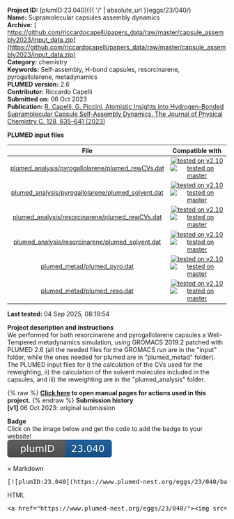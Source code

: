 **Project ID:** [plumID:23.040]({{ '/' | absolute_url }}eggs/23/040/)  
**Name:**  Supramolecular capsules assembly dynamics  
**Archive:** [ https://github.com/riccardocapelli/papers_data/raw/master/capsule_assembly2023/input_data.zip](https://github.com/riccardocapelli/papers_data/raw/master/capsule_assembly2023/input_data.zip)  
**Category:**  chemistry  
**Keywords:**  Self-assembly, H-bond capsules, resorcinarene, pyrogallolarene, metadynamics  
**PLUMED version:**  2.6  
**Contributor:**  Riccardo Capelli  
**Submitted on:** 06 Oct 2023  
**Publication:** [R. Capelli, G. Piccini, Atomistic Insights into Hydrogen-Bonded Supramolecular Capsule Self-Assembly Dynamics. The Journal of Physical Chemistry C. 128, 635–641 (2023)](http://dx.doi.org/10.1021/acs.jpcc.3c07148)  
  
**PLUMED input files**  
  
| File     | Compatible with |  
|:--------:|:--------:|  
| [plumed_analysis/pyrogallolarene/plumed_rewCVs.dat](./data/plumed_analysis/pyrogallolarene/plumed_rewCVs.dat.md) |  [![tested on v2.10](https://img.shields.io/badge/v2.10-passing-green.svg)](data/plumed_analysis/pyrogallolarene/plumed_rewCVs.dat.plumed.stderr) [![tested on master](https://img.shields.io/badge/master-passing-green.svg)](data/plumed_analysis/pyrogallolarene/plumed_rewCVs.dat.plumed_master.stderr) |  
| [plumed_analysis/pyrogallolarene/plumed_solvent.dat](./data/plumed_analysis/pyrogallolarene/plumed_solvent.dat.md) |  [![tested on v2.10](https://img.shields.io/badge/v2.10-passing-green.svg)](data/plumed_analysis/pyrogallolarene/plumed_solvent.dat.plumed.stderr) [![tested on master](https://img.shields.io/badge/master-passing-green.svg)](data/plumed_analysis/pyrogallolarene/plumed_solvent.dat.plumed_master.stderr) |  
| [plumed_analysis/resorcinarene/plumed_rewCVs.dat](./data/plumed_analysis/resorcinarene/plumed_rewCVs.dat.md) |  [![tested on v2.10](https://img.shields.io/badge/v2.10-passing-green.svg)](data/plumed_analysis/resorcinarene/plumed_rewCVs.dat.plumed.stderr) [![tested on master](https://img.shields.io/badge/master-passing-green.svg)](data/plumed_analysis/resorcinarene/plumed_rewCVs.dat.plumed_master.stderr) |  
| [plumed_analysis/resorcinarene/plumed_solvent.dat](./data/plumed_analysis/resorcinarene/plumed_solvent.dat.md) |  [![tested on v2.10](https://img.shields.io/badge/v2.10-passing-green.svg)](data/plumed_analysis/resorcinarene/plumed_solvent.dat.plumed.stderr) [![tested on master](https://img.shields.io/badge/master-passing-green.svg)](data/plumed_analysis/resorcinarene/plumed_solvent.dat.plumed_master.stderr) |  
| [plumed_metad/plumed_pyro.dat](./data/plumed_metad/plumed_pyro.dat.md) |  [![tested on v2.10](https://img.shields.io/badge/v2.10-passing-green.svg)](data/plumed_metad/plumed_pyro.dat.plumed.stderr) [![tested on master](https://img.shields.io/badge/master-passing-green.svg)](data/plumed_metad/plumed_pyro.dat.plumed_master.stderr) |  
| [plumed_metad/plumed_reso.dat](./data/plumed_metad/plumed_reso.dat.md) |  [![tested on v2.10](https://img.shields.io/badge/v2.10-passing-green.svg)](data/plumed_metad/plumed_reso.dat.plumed.stderr) [![tested on master](https://img.shields.io/badge/master-passing-green.svg)](data/plumed_metad/plumed_reso.dat.plumed_master.stderr) |  
  
**Last tested:**  04 Sep 2025, 08:19:54
  
**Project description and instructions**  
We performed for both resorcinarene and pyrogallolarene capsules a Well-Tempered metadynamics simulation, using GROMACS 2019.2 patched with PLUMED 2.6 (all the needed files for the GROMACS run are in the "input" folder, while the ones needed for plumed are in "plumed_metad" folder). The PLUMED input files for i) the calculation of the CVs used for the reweighting, ii) the calculation of the solvent molecules included in the capsules, and iii) the reweighting are in the "plumed_analysis" folder.
  
{% raw %}
<b><a href="https://www.plumed.org/doc-master/user-doc/html/actionlist/?actions=COM,CENTER,GROUP,WHOLEMOLECULES,DISTANCE,FLUSH,METAD,UNITS,DISTANCES,PRINT,POSITION,CUSTOM" target="_blank">Click here</a> to open manual pages for actions used in this project.</b>
{% endraw %}
**Submission history**  
**[v1]** 06 Oct 2023: original submission  
  
**Badge**  
Click on the image below and get the code to add the badge to your website!  
<img src="./badge.svg" alt="plumeDnest:23.040" id="myBtn" class="badge">
<div id="myModal" class="modal">
  <div class="modal-content">
    <span class="close">&times;</span>
    Markdown<pre>[![plumID:23.040](https://www.plumed-nest.org/eggs/23/040/badge.svg)](https://www.plumed-nest.org/eggs/23/040/)</pre>
    HTML<pre>&lt;a href="https://www.plumed-nest.org/eggs/23/040/"&gt;&lt;img src="https://www.plumed-nest.org/eggs/23/040/badge.svg" alt="plumID:23.040"&gt;&lt;/a&gt;</pre>
  </div>
</div>
